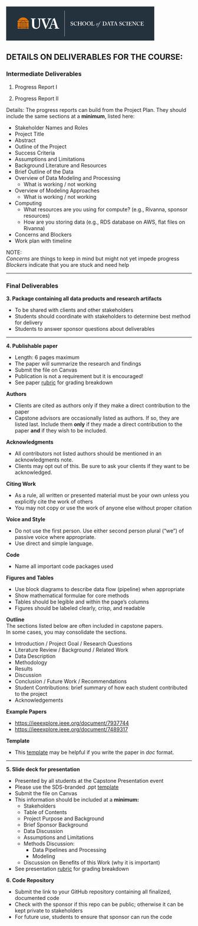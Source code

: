 ![sds_logo](https://github.com/UVADS/ds6015/blob/main/sds_logo.png)

## DETAILS ON DELIVERABLES FOR THE COURSE:

### Intermediate Deliverables

1. Progress Report I

2. Progress Report II


Details: The progress reports can build from the Project Plan. They should include the same sections at a **minimum**, listed here:

- Stakeholder Names and Roles
- Project Title
- Abstract
- Outline of the Project
- Success Criteria
- Assumptions and Limitations
- Background Literature and Resources
- Brief Outline of the Data
- Overview of Data Modeling and Processing
  - What is working / not working
- Overview of Modeling Approaches
  - What is working / not working
- Computing
  - What resources are you using for compute? (e.g., Rivanna, sponsor resources)  
  - How are you storing data (e.g., RDS database on AWS, flat files on Rivanna)
- Concerns and Blockers
- Work plan with timeline

NOTE:  
*Concerns* are things to keep in mind but might not yet impede progress  
*Blockers* indicate that you are stuck and need help


---

### Final Deliverables

**3. Package containing all data products and research artifacts**
   - To be shared with clients and other stakeholders
   - Students should coordinate with stakeholders to determine best method for delivery 
   - Students to answer sponsor questions about deliverables

---

**4. Publishable paper**
   - Length: 6 pages maximum
   - The paper will summarize the research and findings
   - Submit the file on Canvas
   - Publication is not a requirement but it is encouraged!
   - See paper [rubric](https://github.com/UVADS/ds6015/blob/main/rubrics/rubric_paper.md) for grading breakdown
   
   **Authors**  
   - Clients are cited as authors only if they make a direct contribution to the paper
   - Capstone advisors are occasionally listed as authors. If so, they are listed last. Include them **only** if they made a direct contribution to the paper **and** if they wish to be included.

   **Acknowledgments**  
   - All contributors not listed authors should be mentioned in an acknowledgments note.  
   - Clients may opt out of this. Be sure to ask your clients if they want to be acknowledged.  

   **Citing Work**
   - As a rule, all written or presented material must be your own unless you explicitly cite the work of others
   - You may not copy or use the work of anyone else without proper citation
   
   **Voice and Style**
   - Do not use the first person. Use either second person plural (“we”) of passive voice where appropriate.
   - Use direct and simple language.

   **Code**
   - Name all important code packages used

   **Figures and Tables**
   - Use block diagrams to describe data flow (pipeline) when appropriate
   - Show mathematical formulae for core methods
   - Tables should be legible and within the page’s columns
   - Figures should be labeled clearly, crisp, and readable

   **Outline**  
   The sections listed below are often included in capstone papers.  
   In some cases, you may consolidate the sections.

   - Introduction / Project Goal / Research Questions
   - Literature Review / Background / Related Work
   - Data Description
   - Methodology
   - Results
   - Discussion
   - Conclusion / Future Work / Recommendations
   - Student Contributions: brief summary of how each student contributed to the project
   - Acknowledgements

   **Example Papers**
   - https://ieeexplore.ieee.org/document/7937744
   - https://ieeexplore.ieee.org/document/7489317

   **Template**  
   - This [template](https://github.com/UVADS/ds6015/blob/main/conference-template-letter.docx) may be helpful if you write the paper in *doc* format.

---



**5. Slide deck for presentation**
   - Presented by all students at the Capstone Presentation event
   - Please use the SDS-branded .ppt [template](https://github.com/UVADS/ds6015/blob/main/capstone_final_presentation_template.pptx)
   - Submit the file on Canvas
   - This information should be included at a **minimum:**
     - Stakeholders
     - Table of Contents
     - Project Purpose and Background
     - Brief Sponsor Background
     - Data Discussion
     - Assumptions and Limitations
     - Methods Discussion:
       - Data Pipelines and Processing
       - Modeling
     - Discussion on Benefits of this Work (why it is important)
   - See presentation [rubric](https://github.com/UVADS/ds6015/blob/main/rubrics/rubric_presentation.md) for grading breakdown


**6. Code Repository**  
  - Submit the link to your GitHub repository containing all finalized, documented code  
  - Check with the sponsor if this repo can be public; otherwise it can be kept private to stakeholders
  - For future use, students to ensure that sponsor can run the code

